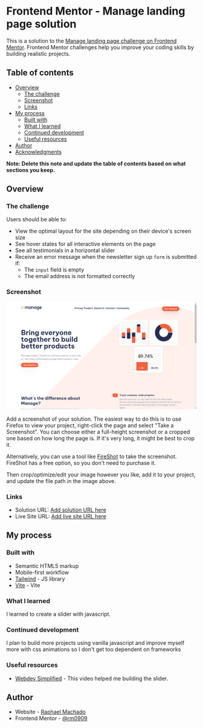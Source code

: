 # Frontend Mentor - Manage landing page solution

This is a solution to the [Manage landing page challenge on Frontend Mentor](https://www.frontendmentor.io/challenges/manage-landing-page-SLXqC6P5). Frontend Mentor challenges help you improve your coding skills by building realistic projects.

## Table of contents

- [Overview](#overview)
  - [The challenge](#the-challenge)
  - [Screenshot](#screenshot)
  - [Links](#links)
- [My process](#my-process)
  - [Built with](#built-with)
  - [What I learned](#what-i-learned)
  - [Continued development](#continued-development)
  - [Useful resources](#useful-resources)
- [Author](#author)
- [Acknowledgments](#acknowledgments)

**Note: Delete this note and update the table of contents based on what sections you keep.**

## Overview

### The challenge

Users should be able to:

- View the optimal layout for the site depending on their device's screen size
- See hover states for all interactive elements on the page
- See all testimonials in a horizontal slider
- Receive an error message when the newsletter sign up `form` is submitted if:
  - The `input` field is empty
  - The email address is not formatted correctly

### Screenshot

![screenshot](./images/ss.png)

Add a screenshot of your solution. The easiest way to do this is to use Firefox to view your project, right-click the page and select "Take a Screenshot". You can choose either a full-height screenshot or a cropped one based on how long the page is. If it's very long, it might be best to crop it.

Alternatively, you can use a tool like [FireShot](https://getfireshot.com/) to take the screenshot. FireShot has a free option, so you don't need to purchase it.

Then crop/optimize/edit your image however you like, add it to your project, and update the file path in the image above.

### Links

- Solution URL: [Add solution URL here](https://your-solution-url.com)
- Live Site URL: [Add live site URL here](https://manage-landing-page-rm0909.netlify.app/)

## My process

### Built with

- Semantic HTML5 markup
- Mobile-first workflow
- [Tailwind](https://tailwindcss.com/) - JS library
- [Vite](https://vitejs.dev/) - Vite

### What I learned

I learned to create a slider with javascript.

### Continued development

I plan to build more projects using vanilla javascript and improve myself more with css animations so I don't get too dependent on frameworks

### Useful resources

- [Webdev Simplified](https://www.youtube.com/watch?v=9HcxHDS2w1s) - This video helped me building the slider.

## Author

- Website - [Raphael Machado](https://rm0909portfolio.netlify.app/)
- Frontend Mentor - [@rm0909](https://www.frontendmentor.io/profile/rm0909)

